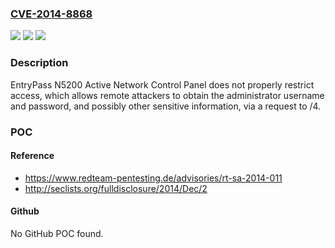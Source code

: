 ### [CVE-2014-8868](https://cve.mitre.org/cgi-bin/cvename.cgi?name=CVE-2014-8868)
![](https://img.shields.io/static/v1?label=Product&message=n%2Fa&color=blue)
![](https://img.shields.io/static/v1?label=Version&message=n%2Fa&color=blue)
![](https://img.shields.io/static/v1?label=Vulnerability&message=n%2Fa&color=brighgreen)

### Description

EntryPass N5200 Active Network Control Panel does not properly restrict access, which allows remote attackers to obtain the administrator username and password, and possibly other sensitive information, via a request to /4.

### POC

#### Reference
- https://www.redteam-pentesting.de/advisories/rt-sa-2014-011
- http://seclists.org/fulldisclosure/2014/Dec/2

#### Github
No GitHub POC found.

